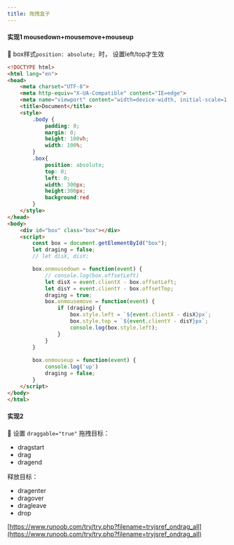 ```yaml
---
title: 拖拽盒子
---
```


#### 实现1 mousedown+mousemove+mouseup
📢 box样式`position: absolute; `时， 设置left/top才生效
```html
<!DOCTYPE html>
<html lang="en">
<head>
    <meta charset="UTF-8">
    <meta http-equiv="X-UA-Compatible" content="IE=edge">
    <meta name="viewport" content="width=device-width, initial-scale=1.0">
    <title>Document</title>
    <style>
        .body {
            padding: 0;
            margin: 0;
            height: 100vh;
            width: 100%;
        }
        .box{
            position: absolute;
            top: 0;
            left: 0;
            width: 300px; 
            height:300px; 
            background:red
        }
    </style>
</head>
<body>
    <div id="box" class="box"></div>
    <script>
        const box = document.getElementById("box");
        let draging = false;
        // let disX, disY;

        box.onmousedown = function(event) {
            // console.log(box.offsetLeft)
            let disX = event.clientX - box.offsetLeft;
            let disY = event.clientY - box.offsetTop;
            draging = true;
            box.onmousemove = function(event) {
                if (draging) {
                    box.style.left = `${event.clientX - disX}px`;
                    box.style.top = `${event.clientY - disY}px`;
                    console.log(box.style.left);
                }
            }
        }
        
        box.onmouseup = function(event) {
            console.log('up')
            draging = false;
        }
    </script>
</body>
</html>
```
#### 实现2


📢 设置 `draggable="true"` 
拖拽目标：

- dragstart
- drag
- dragend



释放目标：

- dragenter
- dragover
- dragleave
- drop



[https://www.runoob.com/try/try.php?filename=tryjsref_ondrag_all](https://www.runoob.com/try/try.php?filename=tryjsref_ondrag_all)





